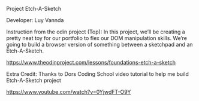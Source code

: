 Project Etch-A-Sketch 


Developer: Luy Vannda

Instruction from the odin project (Top):
In this project, we’ll be creating a pretty neat toy for our portfolio to flex our DOM manipulation skills. We’re going to build a browser version of something between a sketchpad and an Etch-A-Sketch.

https://www.theodinproject.com/lessons/foundations-etch-a-sketch


Extra Credit: Thanks to Dors Coding School video tutorial to help me build Etch-A-Sketch project

https://www.youtube.com/watch?v=0YjwdFT-O9Y